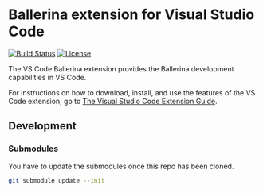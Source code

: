# Ballerina extension for Visual Studio Code

[![Build Status](https://travis-ci.com/ballerina-platform/plugin-vscode.svg?branch=master)](https://travis-ci.org/ballerina-platform/plugin-vscode)
[![License](https://img.shields.io/badge/License-Apache%202.0-blue.svg)](https://github.com/ballerina-platform/plugin-vscode/blob/master/LICENSE)

The VS Code Ballerina extension provides the Ballerina development capabilities in VS Code. 

For instructions on how to download, install, and use the features of the VS Code extension, go to [The Visual Studio Code Extension Guide](https://ballerina.io/learn/tools-ides/vscode-plugin/).

## Development

### Submodules

You have to update the submodules once this repo has been cloned.

```bash
git submodule update --init
```
